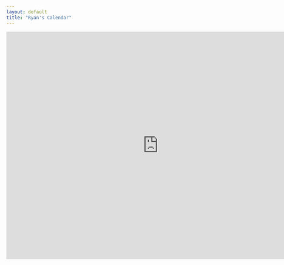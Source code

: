 ```yaml
---
layout: default
title: "Ryan's Calendar"
---
```


<iframe src="https://www.google.com/calendar/embed?showTitle=0&amp;mode=WEEK&amp;height=600&amp;wkst=1&amp;bgcolor=%23FFFFFF&amp;src=rdriley%40andrew.cmu.edu&amp;color=%23A32929&amp;ctz=Asia%2FQatar" style=" border-width:0 " width="800" height="600" frameborder="0" scrolling="no"></iframe>
